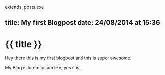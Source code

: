 extends: posts.exe

title:   My first Blogpost
date:    24/08/2014 at 15:36
---
# {{ title }}

Hey there this is my first blogpost and this is super awesome.

My Blog is lorem ipsum like, yes it is..
